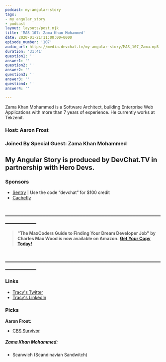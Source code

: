 ```yaml
---
podcast: my-angular-story
tags:
- my_angular_story
- podcast
layout: layouts/post.njk
title: 'MAS 107: Zama Khan Mohammed'
date: 2020-01-21T11:00:00+0000
episode_number: '107'
audio_url: https://media.devchat.tv/my-angular-story/MAS_107_Zama.mp3
duration: '31:41'
question1: ''
answer1: ''
question2: ''
answer2: ''
question3: ''
answer3: ''
question4: ''
answer4: ''

---
```

Zama Khan Mohammed is a Software Architect, building Enterprise Web Applications with more than 7 years of experience. He currently works at Tekzenit. 

### Host: **Aaron Frost**

### Joined By Special Guest: Zama Khan Mohammed

## **My Angular Story is produced by DevChat.TV in partnership with Hero Devs.**

### Sponsors

* [Sentry](http://sentry.io/) | Use the code “devchat” for $100 credit
* [Cachefly](https://www.cachefly.com/)

## **____________________________________________________________**

> **"The MaxCoders Guide to Finding Your Dream Developer Job" by Charles Max Wood is now available on Amazon.** [**Get Your Copy Today!**](https://www.amazon.com/gp/product/B081MBL5C9/ref=as_li_ss_tl?ie=UTF8&linkCode=sl1&tag=devchattv-20&linkId=9d61363241636e2546ef46abba198746&language=en_US)

## **____________________________________________________________**

### Links

* [Tracy's Twitter](https://twitter.com/mstracylee "Tracy Lee")
* [Tracy's LinkedIn](https://www.linkedin.com/in/tracyslee/ "Tracy Lee")

### Picks

**Aaron Frost:**

* [CBS Survivor](https://www.cbs.com/shows/survivor/)

##### Zama Khan Mohammed:

* Scanwich (Scandinavian Sandwitch)